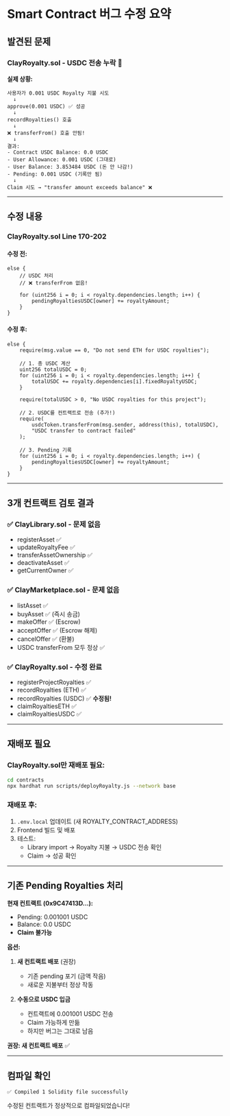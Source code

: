 # Smart Contract 버그 수정 요약

## 발견된 문제

### ClayRoyalty.sol - USDC 전송 누락 🐛

**실제 상황:**
```
사용자가 0.001 USDC Royalty 지불 시도
  ↓
approve(0.001 USDC) ✅ 성공
  ↓
recordRoyalties() 호출
  ↓
❌ transferFrom() 호출 안됨!
  ↓
결과:
- Contract USDC Balance: 0.0 USDC
- User Allowance: 0.001 USDC (그대로)
- User Balance: 3.853484 USDC (돈 안 나감!)
- Pending: 0.001 USDC (기록만 됨)
  ↓
Claim 시도 → "transfer amount exceeds balance" ❌
```

---

## 수정 내용

### ClayRoyalty.sol Line 170-202

#### 수정 전:
```solidity
else {
    // USDC 처리
    // ❌ transferFrom 없음!
    
    for (uint256 i = 0; i < royalty.dependencies.length; i++) {
        pendingRoyaltiesUSDC[owner] += royaltyAmount;
    }
}
```

#### 수정 후:
```solidity
else {
    require(msg.value == 0, "Do not send ETH for USDC royalties");
    
    // 1. 총 USDC 계산
    uint256 totalUSDC = 0;
    for (uint256 i = 0; i < royalty.dependencies.length; i++) {
        totalUSDC += royalty.dependencies[i].fixedRoyaltyUSDC;
    }
    
    require(totalUSDC > 0, "No USDC royalties for this project");
    
    // 2. USDC를 컨트랙트로 전송 (추가!)
    require(
        usdcToken.transferFrom(msg.sender, address(this), totalUSDC),
        "USDC transfer to contract failed"
    );
    
    // 3. Pending 기록
    for (uint256 i = 0; i < royalty.dependencies.length; i++) {
        pendingRoyaltiesUSDC[owner] += royaltyAmount;
    }
}
```

---

## 3개 컨트랙트 검토 결과

### ✅ ClayLibrary.sol - 문제 없음
- registerAsset ✅
- updateRoyaltyFee ✅
- transferAssetOwnership ✅
- deactivateAsset ✅
- getCurrentOwner ✅

### ✅ ClayMarketplace.sol - 문제 없음
- listAsset ✅
- buyAsset ✅ (즉시 송금)
- makeOffer ✅ (Escrow)
- acceptOffer ✅ (Escrow 해제)
- cancelOffer ✅ (환불)
- USDC transferFrom 모두 정상 ✅

### ✅ ClayRoyalty.sol - 수정 완료
- registerProjectRoyalties ✅
- recordRoyalties (ETH) ✅
- recordRoyalties (USDC) ✅ **수정됨!**
- claimRoyaltiesETH ✅
- claimRoyaltiesUSDC ✅

---

## 재배포 필요

### ClayRoyalty.sol만 재배포 필요:

```bash
cd contracts
npx hardhat run scripts/deployRoyalty.js --network base
```

### 재배포 후:
1. `.env.local` 업데이트 (새 ROYALTY_CONTRACT_ADDRESS)
2. Frontend 빌드 및 배포
3. 테스트:
   - Library import → Royalty 지불 → USDC 전송 확인
   - Claim → 성공 확인

---

## 기존 Pending Royalties 처리

**현재 컨트랙트 (0x9C47413D...):**
- Pending: 0.001001 USDC
- Balance: 0.0 USDC
- **Claim 불가능**

**옵션:**
1. **새 컨트랙트 배포** (권장)
   - 기존 pending 포기 (금액 작음)
   - 새로운 지불부터 정상 작동
   
2. **수동으로 USDC 입금**
   - 컨트랙트에 0.001001 USDC 전송
   - Claim 가능하게 만듦
   - 하지만 버그는 그대로 남음

**권장: 새 컨트랙트 배포** ✅

---

## 컴파일 확인

```
✅ Compiled 1 Solidity file successfully
```

수정된 컨트랙트가 정상적으로 컴파일되었습니다!

